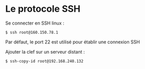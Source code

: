 Le protocole SSH
==================

Se connecter en SSH linux :


    $ ssh root@160.150.78.1


Par défaut, le port 22 est utilisé pour établir une connexion SSH


Ajouter la clef sur un serveur distant :


    $ ssh-copy-id root@192.168.240.132

